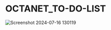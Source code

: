 # OCTANET_TO-DO-LIST
![Screenshot 2024-07-16 130119](https://github.com/user-attachments/assets/2c8c4693-095c-40f6-bf07-fed087182661)
